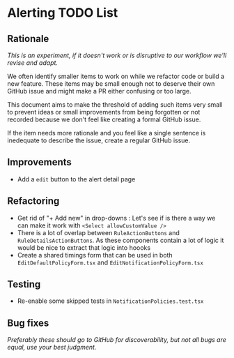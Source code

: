 # Alerting TODO List

## Rationale

_This is an experiment, if it doesn't work or is disruptive to our workflow we'll revise and adapt._

We often identify smaller items to work on while we refactor code or build a new feature. These items may be small enough not to deserve their own GitHub issue and might make a PR either confusing or too large.

This document aims to make the threshold of adding such items very small to prevent ideas or small improvements from being forgotten or not recorded because we don't feel like creating a formal GitHub issue.

If the item needs more rationale and you feel like a single sentence is inedequate to describe the issue, create a regular GitHub issue.

## Improvements

- Add a `edit` button to the alert detail page

## Refactoring

- Get rid of "+ Add new" in drop-downs : Let's see if is there a way we can make it work with `<Select allowCustomValue />`
- There is a lot of overlap between `RuleActionButtons` and `RuleDetailsActionButtons`. As these components contain a lot of logic it would be nice to extract that logic into hoooks
- Create a shared timings form that can be used in both `EditDefaultPolicyForm.tsx` and `EditNotificationPolicyForm.tsx`

## Testing

- Re-enable some skipped tests in `NotificationPolicies.test.tsx`

## Bug fixes

_Preferably these should go to GitHub for discoverability, but not all bugs are equal, use your best judgment._
